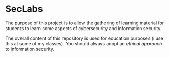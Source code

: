 # SecLabs
The purpose of this project is to allow the gathering of learning material for students to learn some aspects of cybersecurity and information security.

The overall content of this repository is used for education purposes (i use this at some of my classes). You should always adopt an *ethical approach* to information security.